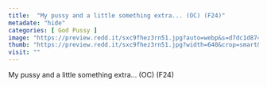 ```yaml
---
title:  "My pussy and a little something extra... (OC) (F24)"
metadate: "hide"
categories: [ God Pussy ]
image: "https://preview.redd.it/sxc9fhez3rn51.jpg?auto=webp&s=d7dc1d87406f7cecf4690edf246454c712aa6b41"
thumb: "https://preview.redd.it/sxc9fhez3rn51.jpg?width=640&crop=smart&auto=webp&s=dcf1e754cb399ae5303feca5377866fd25afd035"
visit: ""
---
```

My pussy and a little something extra... (OC) (F24)
